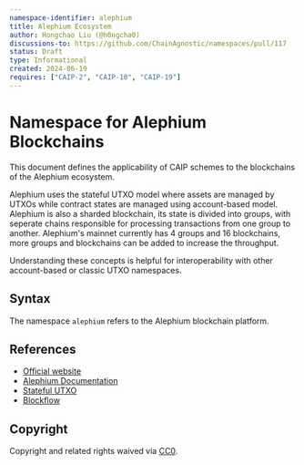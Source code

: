 ```yaml
---
namespace-identifier: alephium
title: Alephium Ecosystem
author: Hongchao Liu (@h0ngcha0)
discussions-to: https://github.com/ChainAgnostic/namespaces/pull/117
status: Draft
type: Informational
created: 2024-06-19
requires: ["CAIP-2", "CAIP-10", "CAIP-19"]
---
```


# Namespace for Alephium Blockchains

This document defines the applicability of CAIP schemes to the
blockchains of the Alephium ecosystem. 

Alephium uses the stateful UTXO model where assets are managed by
UTXOs while contract states are managed using account-based
model. Alephium is also a sharded blockchain, its state is divided
into groups, with seperate chains responsible for processing
transactions from one group to another. Alephium's mainnet currently
has 4 groups and 16 blockchains, more groups and blockchains can be
added to increase the throughput.

Understanding these concepts is helpful for interoperability with
other account-based or classic UTXO namespaces.

## Syntax

The namespace `alephium` refers to the Alephium blockchain platform.

## References

- [Official website](https://https://alephium.org/)
- [Alephium Documentation](https://docs.alephium.org/)
- [Stateful UTXO](https://medium.com/@alephium/an-introduction-to-the-stateful-utxo-model-8de3b0f76749)
- [Blockflow](https://medium.com/@alephium/an-introduction-to-blockflow-alephiums-sharding-algorithm-bbbf318c3402)

## Copyright

Copyright and related rights waived via [CC0](https://creativecommons.org/publicdomain/zero/1.0/).